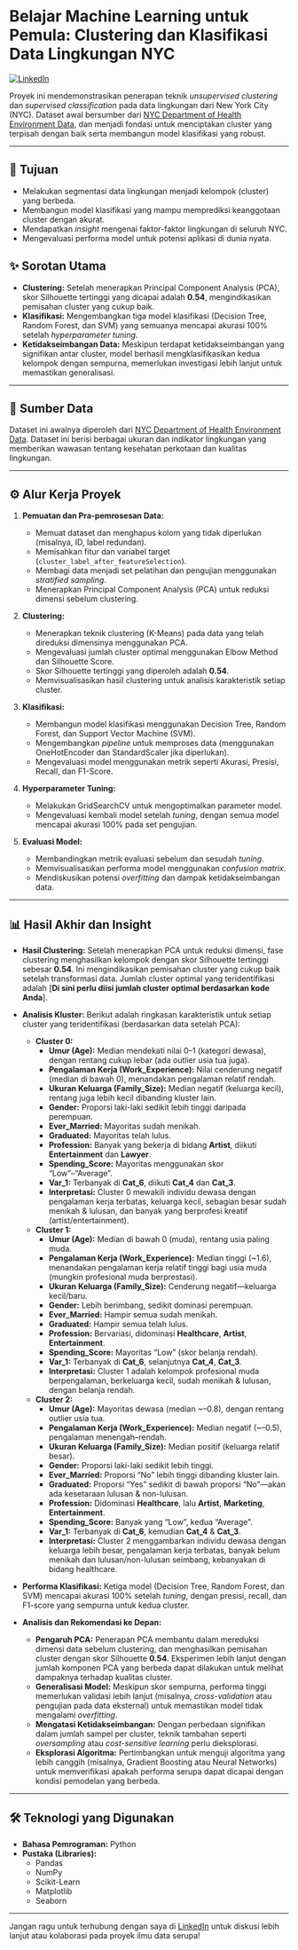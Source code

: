 # Belajar Machine Learning untuk Pemula: Clustering dan Klasifikasi Data Lingkungan NYC

[![LinkedIn](https://img.shields.io/badge/LinkedIn-Connect-blue.svg)](https://www.linkedin.com/in/fadelhamka/)

Proyek ini mendemonstrasikan penerapan teknik *unsupervised clustering* dan *supervised classification* pada data lingkungan dari New York City (NYC). Dataset awal bersumber dari [NYC Department of Health Environment Data](http://nyc.gov/health/environmentdata), dan menjadi fondasi untuk menciptakan cluster yang terpisah dengan baik serta membangun model klasifikasi yang robust.

---

## 🎯 Tujuan

- Melakukan segmentasi data lingkungan menjadi kelompok (cluster) yang berbeda.
- Membangun model klasifikasi yang mampu memprediksi keanggotaan cluster dengan akurat.
- Mendapatkan *insight* mengenai faktor-faktor lingkungan di seluruh NYC.
- Mengevaluasi performa model untuk potensi aplikasi di dunia nyata.

## ✨ Sorotan Utama

- **Clustering:** Setelah menerapkan Principal Component Analysis (PCA), skor Silhouette tertinggi yang dicapai adalah **0.54**, mengindikasikan pemisahan cluster yang cukup baik.
- **Klasifikasi:** Mengembangkan tiga model klasifikasi (Decision Tree, Random Forest, dan SVM) yang semuanya mencapai akurasi 100% setelah *hyperparameter tuning*.
- **Ketidakseimbangan Data:** Meskipun terdapat ketidakseimbangan yang signifikan antar cluster, model berhasil mengklasifikasikan kedua kelompok dengan sempurna, memerlukan investigasi lebih lanjut untuk memastikan generalisasi.

---

## 💾 Sumber Data

Dataset ini awalnya diperoleh dari [NYC Department of Health Environment Data](http://nyc.gov/health/environmentdata). Dataset ini berisi berbagai ukuran dan indikator lingkungan yang memberikan wawasan tentang kesehatan perkotaan dan kualitas lingkungan.

---

## ⚙️ Alur Kerja Proyek

1. **Pemuatan dan Pra-pemrosesan Data:**
   - Memuat dataset dan menghapus kolom yang tidak diperlukan (misalnya, ID, label redundan).
   - Memisahkan fitur dan variabel target (`cluster_label_after_featureSelection`).
   - Membagi data menjadi set pelatihan dan pengujian menggunakan *stratified sampling*.
   - Menerapkan Principal Component Analysis (PCA) untuk reduksi dimensi sebelum clustering.

2. **Clustering:**
   - Menerapkan teknik clustering (K-Means) pada data yang telah direduksi dimensinya menggunakan PCA.
   - Mengevaluasi jumlah cluster optimal menggunakan Elbow Method dan Silhouette Score.
   - Skor Silhouette tertinggi yang diperoleh adalah **0.54**.
   - Memvisualisasikan hasil clustering untuk analisis karakteristik setiap cluster.

3. **Klasifikasi:**
   - Membangun model klasifikasi menggunakan Decision Tree, Random Forest, dan Support Vector Machine (SVM).
   - Mengembangkan *pipeline* untuk memproses data (menggunakan OneHotEncoder dan StandardScaler jika diperlukan).
   - Mengevaluasi model menggunakan metrik seperti Akurasi, Presisi, Recall, dan F1-Score.

4. **Hyperparameter Tuning:**
   - Melakukan GridSearchCV untuk mengoptimalkan parameter model.
   - Mengevaluasi kembali model setelah *tuning*, dengan semua model mencapai akurasi 100% pada set pengujian.

5. **Evaluasi Model:**
   - Membandingkan metrik evaluasi sebelum dan sesudah *tuning*.
   - Memvisualisasikan performa model menggunakan *confusion matrix*.
   - Mendiskusikan potensi *overfitting* dan dampak ketidakseimbangan data.

---

## 📊 Hasil Akhir dan Insight

- **Hasil Clustering:**
  Setelah menerapkan PCA untuk reduksi dimensi, fase clustering menghasilkan kelompok dengan skor Silhouette tertinggi sebesar **0.54**. Ini mengindikasikan pemisahan cluster yang cukup baik setelah transformasi data. Jumlah cluster optimal yang teridentifikasi adalah [**Di sini perlu diisi jumlah cluster optimal berdasarkan kode Anda**].

- **Analisis Kluster:**
  Berikut adalah ringkasan karakteristik untuk setiap cluster yang teridentifikasi (berdasarkan data setelah PCA):
  - **Cluster 0:**
    - **Umur (Age):** Median mendekati nilai 0–1 (kategori dewasa), dengan rentang cukup lebar (ada outlier usia tua juga).
    - **Pengalaman Kerja (Work_Experience):** Nilai cenderung negatif (median di bawah 0), menandakan pengalaman relatif rendah.
    - **Ukuran Keluarga (Family_Size):** Median negatif (keluarga kecil), rentang juga lebih kecil dibanding kluster lain.
    - **Gender:** Proporsi laki-laki sedikit lebih tinggi daripada perempuan.
    - **Ever_Married:** Mayoritas sudah menikah.
    - **Graduated:** Mayoritas telah lulus.
    - **Profession:** Banyak yang bekerja di bidang **Artist**, diikuti **Entertainment** dan **Lawyer**.
    - **Spending_Score:** Mayoritas menggunakan skor “Low”–“Average”.
    - **Var_1:** Terbanyak di **Cat_6**, diikuti **Cat_4** dan **Cat_3**.
    - **Interpretasi:** Cluster 0 mewakili individu dewasa dengan pengalaman kerja terbatas, keluarga kecil, sebagian besar sudah menikah & lulusan, dan banyak yang berprofesi kreatif (artist/entertainment).
  - **Cluster 1:**
    - **Umur (Age):** Median di bawah 0 (muda), rentang usia paling muda.
    - **Pengalaman Kerja (Work_Experience):** Median tinggi (~1.6), menandakan pengalaman kerja relatif tinggi bagi usia muda (mungkin profesional muda berprestasi).
    - **Ukuran Keluarga (Family_Size):** Cenderung negatif—keluarga kecil/baru.
    - **Gender:** Lebih berimbang, sedikit dominasi perempuan.
    - **Ever_Married:** Hampir semua sudah menikah.
    - **Graduated:** Hampir semua telah lulus.
    - **Profession:** Bervariasi, didominasi **Healthcare**, **Artist**, **Entertainment**.
    - **Spending_Score:** Mayoritas “Low” (skor belanja rendah).
    - **Var_1:** Terbanyak di **Cat_6**, selanjutnya **Cat_4**, **Cat_3**.
    - **Interpretasi:** Cluster 1 adalah kelompok profesional muda berpengalaman, berkeluarga kecil, sudah menikah & lulusan, dengan belanja rendah.
  - **Cluster 2:**
    - **Umur (Age):** Mayoritas dewasa (median ~–0.8), dengan rentang outlier usia tua.
    - **Pengalaman Kerja (Work_Experience):** Median negatif (~–0.5), pengalaman menengah–rendah.
    - **Ukuran Keluarga (Family_Size):** Median positif (keluarga relatif besar).
    - **Gender:** Proporsi laki-laki sedikit lebih tinggi.
    - **Ever_Married:** Proporsi “No” lebih tinggi dibanding kluster lain.
    - **Graduated:** Proporsi “Yes” sedikit di bawah proporsi “No”—akan ada kesetaraan lulusan & non-lulusan.
    - **Profession:** Didominasi **Healthcare**, lalu **Artist**, **Marketing**, **Entertainment**.
    - **Spending_Score:** Banyak yang “Low”, kedua “Average”.
    - **Var_1:** Terbanyak di **Cat_6**, kemudian **Cat_4** & **Cat_3**.
    - **Interpretasi:** Cluster 2 menggambarkan individu dewasa dengan keluarga lebih besar, pengalaman kerja terbatas, banyak belum menikah dan lulusan/non-lulusan seimbang, kebanyakan di bidang healthcare.

- **Performa Klasifikasi:**
  Ketiga model (Decision Tree, Random Forest, dan SVM) mencapai akurasi 100% setelah *tuning*, dengan presisi, recall, dan F1-score yang sempurna untuk kedua cluster.

- **Analisis dan Rekomendasi ke Depan:**
  - **Pengaruh PCA:** Penerapan PCA membantu dalam mereduksi dimensi data sebelum clustering, dan menghasilkan pemisahan cluster dengan skor Silhouette **0.54**. Eksperimen lebih lanjut dengan jumlah komponen PCA yang berbeda dapat dilakukan untuk melihat dampaknya terhadap kualitas cluster.
  - **Generalisasi Model:** Meskipun skor sempurna, performa tinggi memerlukan validasi lebih lanjut (misalnya, *cross-validation* atau pengujian pada data eksternal) untuk memastikan model tidak mengalami *overfitting*.
  - **Mengatasi Ketidakseimbangan:** Dengan perbedaan signifikan dalam jumlah sampel per cluster, teknik tambahan seperti *oversampling* atau *cost-sensitive learning* perlu dieksplorasi.
  - **Eksplorasi Algoritma:** Pertimbangkan untuk menguji algoritma yang lebih canggih (misalnya, Gradient Boosting atau Neural Networks) untuk memverifikasi apakah performa serupa dapat dicapai dengan kondisi pemodelan yang berbeda.

---

## 🛠️ Teknologi yang Digunakan

- **Bahasa Pemrograman:** Python
- **Pustaka (Libraries):**
  - Pandas
  - NumPy
  - Scikit-Learn
  - Matplotlib
  - Seaborn

---

Jangan ragu untuk terhubung dengan saya di [LinkedIn](https://www.linkedin.com/in/fadelhamka/) untuk diskusi lebih lanjut atau kolaborasi pada proyek ilmu data serupa!
